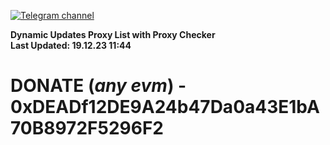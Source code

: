 [![Telegram channel](https://img.shields.io/endpoint?url=https://runkit.io/damiankrawczyk/telegram-badge/branches/master?url=https://t.me/n4z4v0d)](https://t.me/n4z4v0d) 

**Dynamic Updates Proxy List with Proxy Checker**  
**Last Updated: 19.12.23 11:44**

# DONATE (_any evm_) - 0xDEADf12DE9A24b47Da0a43E1bA70B8972F5296F2
